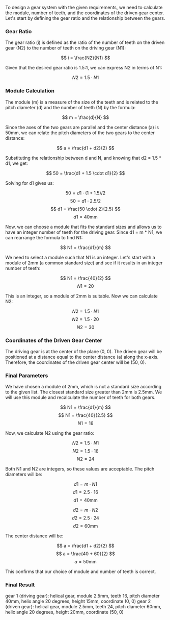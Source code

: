 To design a gear system with the given requirements, we need to calculate the module, number of teeth, and the coordinates of the driven gear center. Let's start by defining the gear ratio and the relationship between the gears.

### Gear Ratio
The gear ratio (i) is defined as the ratio of the number of teeth on the driven gear (N2) to the number of teeth on the driving gear (N1):

$$ i = \frac{N2}{N1} $$

Given that the desired gear ratio is 1.5:1, we can express N2 in terms of N1:

$$ N2 = 1.5 \cdot N1 $$

### Module Calculation
The module (m) is a measure of the size of the teeth and is related to the pitch diameter (d) and the number of teeth (N) by the formula:

$$ m = \frac{d}{N} $$

Since the axes of the two gears are parallel and the center distance (a) is 50mm, we can relate the pitch diameters of the two gears to the center distance:

$$ a = \frac{d1 + d2}{2} $$

Substituting the relationship between d and N, and knowing that d2 = 1.5 * d1, we get:

$$ 50 = \frac{d1 + 1.5 \cdot d1}{2} $$

Solving for d1 gives us:

$$ 50 = d1 \cdot (1 + 1.5) / 2 $$
$$ 50 = d1 \cdot 2.5 / 2 $$
$$ d1 = \frac{50 \cdot 2}{2.5} $$
$$ d1 = 40 \text{mm} $$

Now, we can choose a module that fits the standard sizes and allows us to have an integer number of teeth for the driving gear. Since d1 = m * N1, we can rearrange the formula to find N1:

$$ N1 = \frac{d1}{m} $$

We need to select a module such that N1 is an integer. Let's start with a module of 2mm (a common standard size) and see if it results in an integer number of teeth:

$$ N1 = \frac{40}{2} $$
$$ N1 = 20 $$

This is an integer, so a module of 2mm is suitable. Now we can calculate N2:

$$ N2 = 1.5 \cdot N1 $$
$$ N2 = 1.5 \cdot 20 $$
$$ N2 = 30 $$

### Coordinates of the Driven Gear Center
The driving gear is at the center of the plane (0, 0). The driven gear will be positioned at a distance equal to the center distance (a) along the x-axis. Therefore, the coordinates of the driven gear center will be (50, 0).

### Final Parameters
We have chosen a module of 2mm, which is not a standard size according to the given list. The closest standard size greater than 2mm is 2.5mm. We will use this module and recalculate the number of teeth for both gears.

$$ N1 = \frac{d1}{m} $$
$$ N1 = \frac{40}{2.5} $$
$$ N1 = 16 $$

Now, we calculate N2 using the gear ratio:

$$ N2 = 1.5 \cdot N1 $$
$$ N2 = 1.5 \cdot 16 $$
$$ N2 = 24 $$

Both N1 and N2 are integers, so these values are acceptable. The pitch diameters will be:

$$ d1 = m \cdot N1 $$
$$ d1 = 2.5 \cdot 16 $$
$$ d1 = 40 \text{mm} $$

$$ d2 = m \cdot N2 $$
$$ d2 = 2.5 \cdot 24 $$
$$ d2 = 60 \text{mm} $$

The center distance will be:

$$ a = \frac{d1 + d2}{2} $$
$$ a = \frac{40 + 60}{2} $$
$$ a = 50 \text{mm} $$

This confirms that our choice of module and number of teeth is correct.

### Final Result
gear 1 (driving gear): helical gear, module 2.5mm, teeth 16, pitch diameter 40mm, helix angle 20 degrees, height 15mm, coordinate (0, 0)
gear 2 (driven gear): helical gear, module 2.5mm, teeth 24, pitch diameter 60mm, helix angle 20 degrees, height 20mm, coordinate (50, 0)
